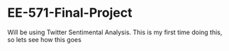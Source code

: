 # EE-571-Final-Project
Will be using Twitter Sentimental Analysis. This is my first time doing this, so lets see how this goes

